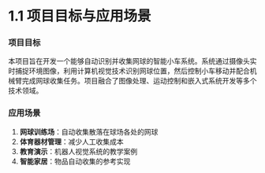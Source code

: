 # 1.1 项目目标与应用场景
### 项目目标

本项目旨在开发一个能够自动识别并收集网球的智能小车系统。系统通过摄像头实时捕捉环境图像，利用计算机视觉技术识别网球位置，然后控制小车移动并配合机械臂完成网球收集任务。项目融合了图像处理、运动控制和嵌入式系统开发等多个技术领域。

### 应用场景

1. **网球训练场**：自动收集散落在球场各处的网球
2. **体育器材管理**：减少人工收集成本
3. **教育演示**：机器人视觉系统的教学案例
4. **智能家居**：物品自动收集的参考实现